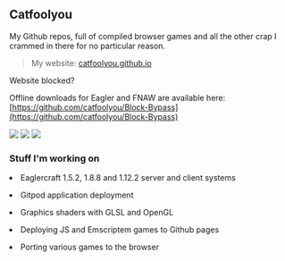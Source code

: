 ## Catfoolyou
My Github repos, full of compiled browser games and all the other crap I crammed in there for no particular reason.

> My website: [catfoolyou.github.io](catfoolyou.github.io)
>
Website blocked? 

Offline downloads for Eagler and FNAW are available here: [https://github.com/catfoolyou/Block-Bypass](https://github.com/catfoolyou/Block-Bypass)

![](https://img.shields.io/website?url=https://catfoolyou.github.io) ![](https://img.shields.io/github/stars/catfoolyou)
![](https://img.shields.io/github/followers/catfoolyou)

<h3 align="left">Stuff I'm working on</h3>
    <p><li>Eaglercraft 1.5.2, 1.8.8 and 1.12.2 server and client systems</li></p>
    <p><li>Gitpod application deployment</li></p>
    <p><li>Graphics shaders with GLSL and OpenGL</li></p>
    <p><li>Deploying JS and Emscriptem games to Github pages</li></p>
    <p><li>Porting various games to the browser</li></p>

